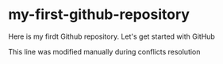 # my-first-github-repository

Here is my firdt Github repository. Let's get started with GitHub

This line was modified manually during conflicts resolution
